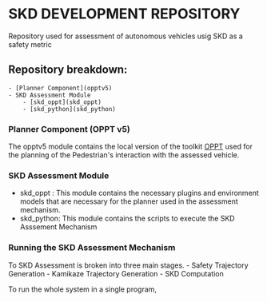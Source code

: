 
SKD DEVELOPMENT REPOSITORY
==========================================================================
Repository used for assessment of autonomous vehicles usig SKD as a safety metric

## Repository breakdown:
	- [Planner Component](opptv5)
	- SKD Assessment Module
		- [skd_oppt](skd_oppt)
		- [skd_python](skd_python)

### Planner Component (OPPT v5)
The opptv5 module contains the local version of the toolkit [OPPT](https://github.com/RDLLab/oppt) used for the planning of the Pedestrian's interaction with the assessed vehicle.

### SKD Assessment Module
- skd_oppt : This module contains the necessary plugins and environment models that are necessary for the
planner used in the assessment mechanism.
- skd_python: This module contains the scripts to execute the SKD Asssement Mechanism

### Running the SKD Assessment Mechanism
To SKD Assessment is broken into three main stages. 
	- Safety Trajectory Generation
	- Kamikaze Trajectory Generation
	- SKD Computation

To run the whole system in a single program, 
```



```


